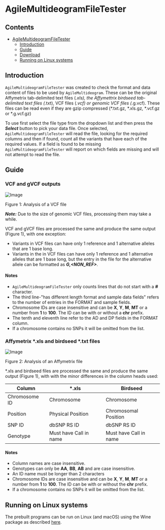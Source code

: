 # AgileMultideogramFileTester

## Contents

- [AgileMultideogramFileTester](#agilemultideogramfiletester) 
  - [Introduction](#introduction) 
  - [Guide](#guide)
  - [Download](download/README.md)
  - [Running on Linux systems](#running-on-linux-systems)
  
## Introduction

```AgileMultideogramFileTester``` was created to check the format and data content of files to be used by ```AgileMultideogram```. These can be the original Affymetrix tab-delimited text files (*.xls), the Affymettrix birdseed tab-delimited text files (*.txt), VCF files (*.vcf) or genomic VCF files (*.g.vcf). These files can be read even if they are gzip compressed (*.txt.gz, *.xls.gz, *.vcf.gz or *.g.vcf.gz)

To use first select the file type from the dropdown list and then press the ***Select*** button to pick your data file. Once selected, ```AgileMultideogramFileTester``` will read the file, looking for the required columns and then if found, count all the variants that have each of the required values. If a field is found to be missing ```AgileMultideogramFileTester``` will report on which fields are missing and will not attempt to read the file.

## Guide

### VCF and gVCF outputs

![Image](images/Figure1.jpg)

Figure 1: Analysis of a VCF file

***Note:*** Due to the size of genomic VCF files, processing them may take a while. 

VCF and gVCF files are processed the same and produce the same output (Figure 1), with one exception: 

- Variants in VCF files can have only 1 reference and 1 alternative alleles that are 1 base long.
- Variants in the in VCF files can have only 1 reference and 1 alternative alleles that are 1 base long, but the entry in the file for the alternative allele can be formatted as ***G,<NON_REF>***.

#### Notes
- ```AgileMultideogramFileTester``` only counts lines that do not start with a **#** character.
- The third line-"has different length format and sample data fields" refers to the number of entries in the FORMAT and sample fields.
- Chromosome IDs are case insensitive and can be **X**, **Y**, **M**, **MT** or a number from **1** to **100**. The ID can be with or without a **chr** prefix.
- The tenth and eleventh line refer to the AD and DP fields in the FORMAT column.
- If a chromosome contains no SNPs it will be omitted from the list.

### Affymetrix *.xls and birdseed *.txt files

![Image](images/Figure2.jpg)

Figure 2: Analysis of an Affymetrix file

*.xls and birdseed files are processed the same and produce the same output (Figure 1), with with the minor differences in the column heads used:

|Column|*.xls|Birdseed|
|-|-|-|
|Chromosome ID|Chromosome|Chromosome|
|Position|Physical Position|Chromosomal Position|
|SNP ID|dbSNP RS ID|dbSNP RS ID|
|Genotype|Must have Call in name|Must have Call in name|

#### Notes

- Column names are case insensitive.
- Genotypes can only be **AA**, **BB**, **AB** and are case insensitive.
- An ID name must be longer than 2 characters
- Chromosome IDs are case insensitive and can be **X**, **Y**, **M**,  **MT** or a number from **1** to **100**. The ID can be with or without the **chr** prefix.
- If a chromosome contains no SNPs it will be omitted from the list.

## Running on Linux systems
The prebuilt programs can be run on Linux (and macOS) using the Wine package as described [here](https://github.com/msjimc/RunningWindowsProgramsOnLinux).